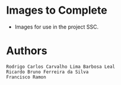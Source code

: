 
# Images to Complete

* Images for use in the project SSC.

# Authors

```
Rodrigo Carlos Carvalho Lima Barbosa Leal
Ricardo Bruno Ferreira da Silva
Francisco Ramon
```